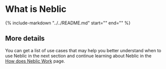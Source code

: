 # What is Neblic

{%
   include-markdown "../../README.md"
   start="<!--what-is-neblic-start-->"
   end="<!--what-is-neblic-end-->"
%}

## More details

You can get a list of use cases that may help you better understand when to use Neblic in the next section and continue learning about Neblic in the [How does Neblic Work](./quickstart/how-does-neblic-work.md) page.
